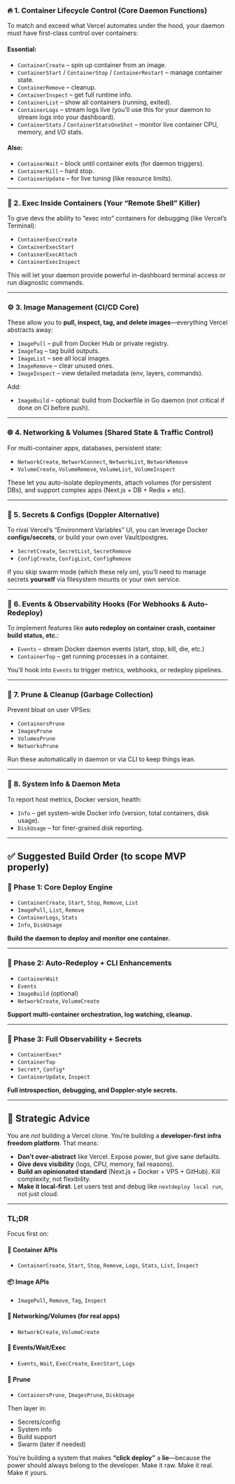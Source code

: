 

### 🔥 1. **Container Lifecycle Control** (Core Daemon Functions)

To match and exceed what Vercel automates under the hood, your daemon must have first-class control over containers:

#### Essential:

* `ContainerCreate` – spin up container from an image.
* `ContainerStart` / `ContainerStop` / `ContainerRestart` – manage container state.
* `ContainerRemove` – cleanup.
* `ContainerInspect` – get full runtime info.
* `ContainerList` – show all containers (running, exited).
* `ContainerLogs` – stream logs live (you'll use this for your daemon to stream logs into your dashboard).
* `ContainerStats` / `ContainerStatsOneShot` – monitor live container CPU, memory, and I/O stats.

#### Also:

* `ContainerWait` – block until container exits (for daemon triggers).
* `ContainerKill` – hard stop.
* `ContainerUpdate` – for live tuning (like resource limits).

---

### 🧠 2. **Exec Inside Containers** (Your “Remote Shell” Killer)

To give devs the ability to “exec into” containers for debugging (like Vercel’s Terminal):

* `ContainerExecCreate`
* `ContainerExecStart`
* `ContainerExecAttach`
* `ContainerExecInspect`

This will let your daemon provide powerful in-dashboard terminal access or run diagnostic commands.

---

### ⚙️ 3. **Image Management** (CI/CD Core)

These allow you to **pull, inspect, tag, and delete images**—everything Vercel abstracts away:

* `ImagePull` – pull from Docker Hub or private registry.
* `ImageTag` – tag build outputs.
* `ImageList` – see all local images.
* `ImageRemove` – clear unused ones.
* `ImageInspect` – view detailed metadata (env, layers, commands).

Add:

* `ImageBuild` – optional: build from Dockerfile in Go daemon (not critical if done on CI before push).

---

### 🌐 4. **Networking & Volumes** (Shared State & Traffic Control)

For multi-container apps, databases, persistent state:

* `NetworkCreate`, `NetworkConnect`, `NetworkList`, `NetworkRemove`
* `VolumeCreate`, `VolumeRemove`, `VolumeList`, `VolumeInspect`

These let you auto-isolate deployments, attach volumes (for persistent DBs), and support complex apps (Next.js + DB + Redis + etc).

---

### 🔐 5. **Secrets & Configs** (Doppler Alternative)

To rival Vercel’s “Environment Variables” UI, you can leverage Docker **configs/secrets**, or build your own over Vault/postgres.

* `SecretCreate`, `SecretList`, `SecretRemove`
* `ConfigCreate`, `ConfigList`, `ConfigRemove`

If you skip swarm mode (which these rely on), you’ll need to manage secrets **yourself** via filesystem mounts or your own service.

---

### 📡 6. **Events & Observability Hooks** (For Webhooks & Auto-Redeploy)

To implement features like **auto redeploy on container crash, container build status, etc.**:

* `Events` – stream Docker daemon events (start, stop, kill, die, etc.)
* `ContainerTop` – get running processes in a container.

You’ll hook into `Events` to trigger metrics, webhooks, or redeploy pipelines.

---

### 🧹 7. **Prune & Cleanup** (Garbage Collection)

Prevent bloat on user VPSes:

* `ContainersPrune`
* `ImagesPrune`
* `VolumesPrune`
* `NetworksPrune`

Run these automatically in daemon or via CLI to keep things lean.

---

### 🧰 8. **System Info & Daemon Meta**

To report host metrics, Docker version, health:

* `Info` – get system-wide Docker info (version, total containers, disk usage).
* `DiskUsage` – for finer-grained disk reporting.

---

## ✅ Suggested Build Order (to scope MVP properly)

### 🚀 Phase 1: Core Deploy Engine

* `ContainerCreate`, `Start`, `Stop`, `Remove`, `List`
* `ImagePull`, `List`, `Remove`
* `ContainerLogs`, `Stats`
* `Info`, `DiskUsage`

**Build the daemon to deploy and monitor one container.**

---

### 🔁 Phase 2: Auto-Redeploy + CLI Enhancements

* `ContainerWait`
* `Events`
* `ImageBuild` (optional)
* `NetworkCreate`, `VolumeCreate`

**Support multi-container orchestration, log watching, cleanup.**

---

### 🧪 Phase 3: Full Observability + Secrets

* `ContainerExec*`
* `ContainerTop`
* `Secret*`, `Config*`
* `ContainerUpdate`, `Inspect`

**Full introspection, debugging, and Doppler-style secrets.**

---

## 🧠 Strategic Advice

You are *not* building a Vercel clone. You’re building a **developer-first infra freedom platform**. That means:

* **Don’t over-abstract** like Vercel. Expose power, but give sane defaults.
* **Give devs visibility** (logs, CPU, memory, fail reasons).
* **Build an opinionated standard** (Next.js + Docker + VPS + GitHub). Kill complexity, not flexibility.
* **Make it local-first**. Let users test and debug like `nextdeploy local run`, not just cloud.

---

### TL;DR

Focus first on:

#### 🔧 Container APIs

* `ContainerCreate`, `Start`, `Stop`, `Remove`, `Logs`, `Stats`, `List`, `Inspect`

#### 📦 Image APIs

* `ImagePull`, `Remove`, `Tag`, `Inspect`

#### 🔌 Networking/Volumes (for real apps)

* `NetworkCreate`, `VolumeCreate`

#### 🔁 Events/Wait/Exec

* `Events`, `Wait`, `ExecCreate`, `ExecStart`, `Logs`

#### 🧹 Prune

* `ContainersPrune`, `ImagesPrune`, `DiskUsage`

Then layer in:

* Secrets/config
* System info
* Build support
* Swarm (later if needed)

You’re building a system that makes **“click deploy”** a **lie**—because the power should always belong to the developer. Make it raw. Make it real. Make it yours.
